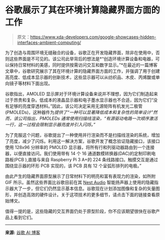 # 谷歌展示了其在环境计算隐藏界面方面的工作

> 原文：<https://www.xda-developers.com/google-showcases-hidden-interfaces-ambient-computing/>

为了创造与周围环境无缝融合的设备，谷歌正在开发隐藏界面，除非在使用中，否则这些界面是不可见的。该公司此举背后的想法是*“创造环境计算设备和电器，可以保持日常材料的美感，同时提供按需访问交互和数字显示。”*在最近的一篇博客文章中，谷歌研究展示了其在环境计算的隐藏界面方面的工作，并强调了用于创建高亮度、低成本显示器的创新技术，这些显示器可以从纺织品、木皮、丙烯酸或单向镜子等材料下面出现。

谷歌指出，AMOLED 显示屏对于环境计算设备来说并不理想，因为它们制造起来过于昂贵和复杂。低成本的液晶显示器和电子墨水显示器也不合适，因为它们“没有足够的亮度穿透材料。”因此，该公司决定采用无源矩阵有机发光二极管(PMOLEDs)，这种器件为*提供了“一种可以显著降低成本和复杂性的简单设计”*然而，该公司指出，PMOLEDs 通常使用扫描线渲染，*“有源驱动电路一次顺序激活一行，这一过程会限制显示器亮度并引入闪烁。”*

为了克服这个问题，谷歌提出了一种使用并行渲染而不是扫描线渲染的系统，增加了亮度，减少了闪烁。利用这一解决方案，谷歌开发了概念验证隐藏接口，该接口使用 128x96 分辨率的 PMOLED 显示器，将所有行和列驱动器路由到一个连接器，以便直接访问。我们使用带有 14 个 16 通道数模转换器(DAC)的定制印刷电路板(PCB ),直接与来自 Raspberry Pi 3 A+的 224 条线路接口。触摸交互是通过围绕显示器的环形 PCB 实现的，该 PCB 具有 12 个呈弧形排列的电极。”

由此产生的隐藏界面原型展示了日常材料下的明亮和富有表现力的渲染，如所附 GIF 所示。虽然这些界面比谷歌目前在其 [Nest Audio](https://www.xda-developers.com/google-nest-audio-review/) 智能扬声器上使用的隐藏指示器大了一步，但它们仍然显示基本信息。谷歌现在计划添加图像和复杂的矢量图形，并创造高效的硬件设计。关于这项技术的更多细节，请点击下面的链接查看原始博文。

值得一提的是，这些隐藏的交互界面仍处于原型阶段，你不应该期望很快在谷歌产品上看到它们。

* * *

**来源:** [谷歌 AI 博客](https://ai.googleblog.com/2022/04/hidden-interfaces-for-ambient-computing.html)